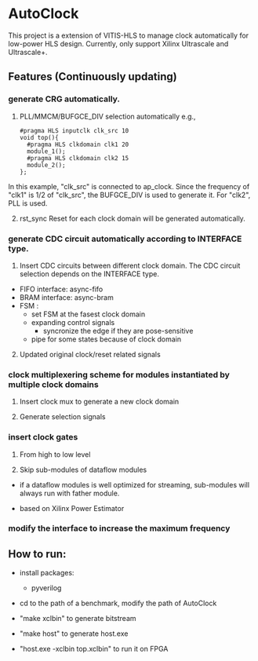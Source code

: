 # AutoClock

This project is a extension of VITIS-HLS to manage clock automatically for 
low-power HLS design. Currently, only support Xilinx Ultrascale and Ultrascale+. 

## Features (Continuously updating)
    
### generate CRG automatically.
    
1. PLL/MMCM/BUFGCE_DIV selection automatically
e.g., 

       #pragma HLS inputclk clk_src 10
       void top(){
         #pragma HLS clkdomain clk1 20
         module_1();
         #pragma HLS clkdomain clk2 15
         module_2();
       };

In this example, "clk_src" is connected to ap_clock. Since the frequency of "clk1"
is 1/2 of "clk_src", the BUFGCE_DIV is used to generate it. For "clk2", PLL is used.
            
2. rst_sync
Reset for each clock domain will be generated automatically.

### generate CDC circuit automatically according to INTERFACE type.
        
1. Insert CDC circuits between different clock domain. The CDC circuit selection depends on the INTERFACE type.

- FIFO interface: async-fifo
- BRAM interface: async-bram 
- FSM : 
  - set FSM at the fasest clock domain
  - expanding control signals
    - syncronize the edge if they are pose-sensitive
  - pipe for some states because of clock domain
           
2.  Updated original clock/reset related signals 

### clock multiplexering scheme for modules instantiated by multiple clock domains
        
1. Insert clock mux to generate a new clock domain

2. Generate selection signals

### insert clock gates 

1. From high to low level 
        
2. Skip sub-modules of dataflow modules

- if a dataflow modules is well optimized for streaming, sub-modules will always run with 
  father module.
   
- based on Xilinx Power Estimator
    
### modify the interface to increase the maximum frequency

## How to run:
- install packages:
  - pyverilog

- cd to the path of a benchmark, modify the path of AutoClock

- "make xclbin" to generate bitstream

- "make host" to generate host.exe

- "host.exe -xclbin top.xclbin" to run it on FPGA
